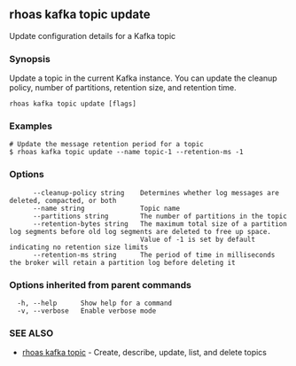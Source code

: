 ## rhoas kafka topic update

Update configuration details for a Kafka topic

### Synopsis

Update a topic in the current Kafka instance. You can update the cleanup policy, number of partitions, retention size, and retention time.


```
rhoas kafka topic update [flags]
```

### Examples

```
# Update the message retention period for a topic
$ rhoas kafka topic update --name topic-1 --retention-ms -1

```

### Options

```
      --cleanup-policy string    Determines whether log messages are deleted, compacted, or both
      --name string              Topic name
      --partitions string        The number of partitions in the topic
      --retention-bytes string   The maximum total size of a partition log segments before old log segments are deleted to free up space.
                                 Value of -1 is set by default indicating no retention size limits
      --retention-ms string      The period of time in milliseconds the broker will retain a partition log before deleting it
```

### Options inherited from parent commands

```
  -h, --help      Show help for a command
  -v, --verbose   Enable verbose mode
```

### SEE ALSO

* [rhoas kafka topic](rhoas_kafka_topic.md)	 - Create, describe, update, list, and delete topics

